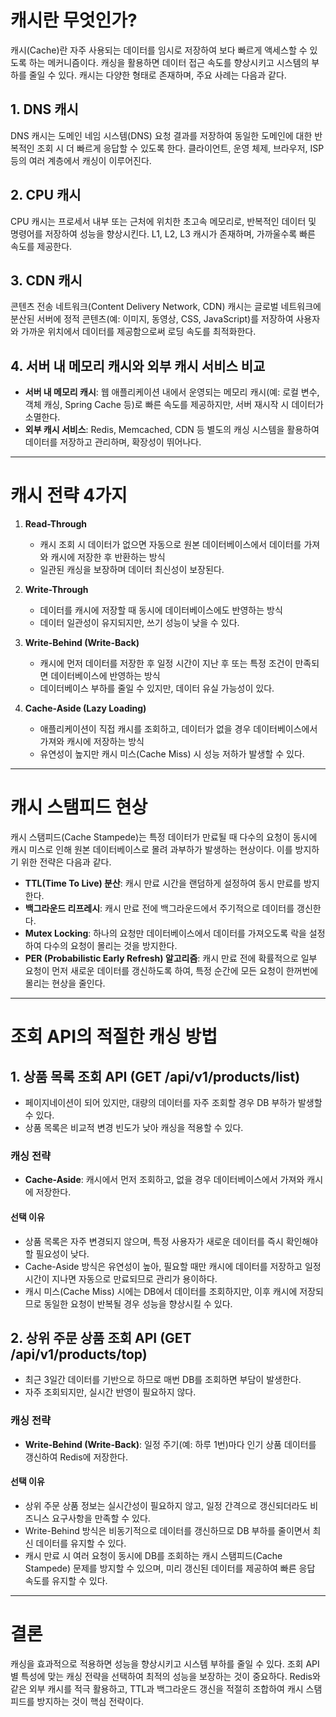 # 캐시란 무엇인가?

캐시(Cache)란 자주 사용되는 데이터를 임시로 저장하여 보다 빠르게 액세스할 수 있도록 하는 메커니즘이다. 캐싱을 활용하면 데이터 접근 속도를 향상시키고 시스템의 부하를 줄일 수 있다. 캐시는 다양한 형태로 존재하며, 주요 사례는 다음과 같다.

## 1. DNS 캐시
DNS 캐시는 도메인 네임 시스템(DNS) 요청 결과를 저장하여 동일한 도메인에 대한 반복적인 조회 시 더 빠르게 응답할 수 있도록 한다. 클라이언트, 운영 체제, 브라우저, ISP 등의 여러 계층에서 캐싱이 이루어진다.

## 2. CPU 캐시
CPU 캐시는 프로세서 내부 또는 근처에 위치한 초고속 메모리로, 반복적인 데이터 및 명령어를 저장하여 성능을 향상시킨다. L1, L2, L3 캐시가 존재하며, 가까울수록 빠른 속도를 제공한다.

## 3. CDN 캐시
콘텐츠 전송 네트워크(Content Delivery Network, CDN) 캐시는 글로벌 네트워크에 분산된 서버에 정적 콘텐츠(예: 이미지, 동영상, CSS, JavaScript)를 저장하여 사용자와 가까운 위치에서 데이터를 제공함으로써 로딩 속도를 최적화한다.

## 4. 서버 내 메모리 캐시와 외부 캐시 서비스 비교
- **서버 내 메모리 캐시**: 웹 애플리케이션 내에서 운영되는 메모리 캐시(예: 로컬 변수, 객체 캐싱, Spring Cache 등)로 빠른 속도를 제공하지만, 서버 재시작 시 데이터가 소멸한다.
- **외부 캐시 서비스**: Redis, Memcached, CDN 등 별도의 캐싱 시스템을 활용하여 데이터를 저장하고 관리하며, 확장성이 뛰어나다.

---

# 캐시 전략 4가지

1. **Read-Through**
    - 캐시 조회 시 데이터가 없으면 자동으로 원본 데이터베이스에서 데이터를 가져와 캐시에 저장한 후 반환하는 방식
    - 일관된 캐싱을 보장하며 데이터 최신성이 보장된다.

2. **Write-Through**
    - 데이터를 캐시에 저장할 때 동시에 데이터베이스에도 반영하는 방식
    - 데이터 일관성이 유지되지만, 쓰기 성능이 낮을 수 있다.

3. **Write-Behind (Write-Back)**
    - 캐시에 먼저 데이터를 저장한 후 일정 시간이 지난 후 또는 특정 조건이 만족되면 데이터베이스에 반영하는 방식
    - 데이터베이스 부하를 줄일 수 있지만, 데이터 유실 가능성이 있다.

4. **Cache-Aside (Lazy Loading)**
    - 애플리케이션이 직접 캐시를 조회하고, 데이터가 없을 경우 데이터베이스에서 가져와 캐시에 저장하는 방식
    - 유연성이 높지만 캐시 미스(Cache Miss) 시 성능 저하가 발생할 수 있다.

---

# 캐시 스탬피드 현상

캐시 스탬피드(Cache Stampede)는 특정 데이터가 만료될 때 다수의 요청이 동시에 캐시 미스로 인해 원본 데이터베이스로 몰려 과부하가 발생하는 현상이다. 이를 방지하기 위한 전략은 다음과 같다.

- **TTL(Time To Live) 분산**: 캐시 만료 시간을 랜덤하게 설정하여 동시 만료를 방지한다.
- **백그라운드 리프레시**: 캐시 만료 전에 백그라운드에서 주기적으로 데이터를 갱신한다.
- **Mutex Locking**: 하나의 요청만 데이터베이스에서 데이터를 가져오도록 락을 설정하여 다수의 요청이 몰리는 것을 방지한다.
- **PER (Probabilistic Early Refresh) 알고리즘**: 캐시 만료 전에 확률적으로 일부 요청이 먼저 새로운 데이터를 갱신하도록 하여, 특정 순간에 모든 요청이 한꺼번에 몰리는 현상을 줄인다.

---

# 조회 API의 적절한 캐싱 방법

## 1. 상품 목록 조회 API (GET /api/v1/products/list)
- 페이지네이션이 되어 있지만, 대량의 데이터를 자주 조회할 경우 DB 부하가 발생할 수 있다.
- 상품 목록은 비교적 변경 빈도가 낮아 캐싱을 적용할 수 있다.

### 캐싱 전략
- **Cache-Aside**: 캐시에서 먼저 조회하고, 없을 경우 데이터베이스에서 가져와 캐시에 저장한다.

#### **선택 이유**
- 상품 목록은 자주 변경되지 않으며, 특정 사용자가 새로운 데이터를 즉시 확인해야 할 필요성이 낮다.
- Cache-Aside 방식은 유연성이 높아, 필요할 때만 캐시에 데이터를 저장하고 일정 시간이 지나면 자동으로 만료되므로 관리가 용이하다.
- 캐시 미스(Cache Miss) 시에는 DB에서 데이터를 조회하지만, 이후 캐시에 저장되므로 동일한 요청이 반복될 경우 성능을 향상시킬 수 있다.

## 2. 상위 주문 상품 조회 API (GET /api/v1/products/top)
- 최근 3일간 데이터를 기반으로 하므로 매번 DB를 조회하면 부담이 발생한다.
- 자주 조회되지만, 실시간 반영이 필요하지 않다.

### 캐싱 전략
- **Write-Behind (Write-Back)**: 일정 주기(예: 하루 1번)마다 인기 상품 데이터를 갱신하여 Redis에 저장한다.

#### **선택 이유**
- 상위 주문 상품 정보는 실시간성이 필요하지 않고, 일정 간격으로 갱신되더라도 비즈니스 요구사항을 만족할 수 있다.
- Write-Behind 방식은 비동기적으로 데이터를 갱신하므로 DB 부하를 줄이면서 최신 데이터를 유지할 수 있다.
- 캐시 만료 시 여러 요청이 동시에 DB를 조회하는 캐시 스탬피드(Cache Stampede) 문제를 방지할 수 있으며, 미리 갱신된 데이터를 제공하여 빠른 응답 속도를 유지할 수 있다.

---

# 결론
캐싱을 효과적으로 적용하면 성능을 향상시키고 시스템 부하를 줄일 수 있다. 조회 API별 특성에 맞는 캐싱 전략을 선택하여 최적의 성능을 보장하는 것이 중요하다. Redis와 같은 외부 캐시를 적극 활용하고, TTL과 백그라운드 갱신을 적절히 조합하여 캐시 스탬피드를 방지하는 것이 핵심 전략이다.

